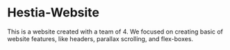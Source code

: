 # Hestia-Website
This is a website created with a team of 4.  We focused on creating basic of website features, like headers, parallax scrolling, and flex-boxes.
